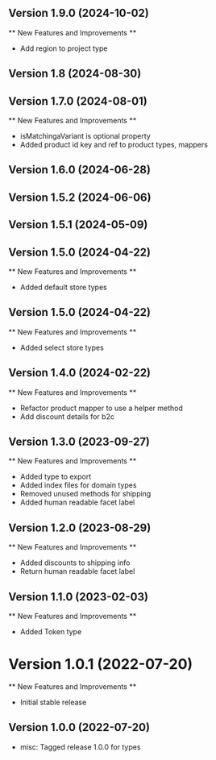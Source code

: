 
## Version 1.9.0 (2024-10-02)

** New Features and Improvements **

- Add region to project type

## Version 1.8 (2024-08-30)

## Version 1.7.0 (2024-08-01)

** New Features and Improvements **

- isMatchingaVariant is optional property
- Added product id key and ref to product types, mappers

## Version 1.6.0 (2024-06-28)

## Version 1.5.2 (2024-06-06)

## Version 1.5.1 (2024-05-09)

## Version 1.5.0 (2024-04-22)

** New Features and Improvements **

- Added default store types

## Version 1.5.0 (2024-04-22)

** New Features and Improvements **

- Added select store types

## Version 1.4.0 (2024-02-22)

** New Features and Improvements **

- Refactor product mapper to use a helper method
- Add discount details for b2c

## Version 1.3.0 (2023-09-27)

** New Features and Improvements **

- Added type to export
- Added index files for domain types
- Removed unused methods for shipping
- Added human readable facet label

## Version 1.2.0 (2023-08-29)

** New Features and Improvements **

- Added discounts to shipping info
- Return human readable facet label

## Version 1.1.0 (2023-02-03)

** New Features and Improvements **

- Added Token type

# Version 1.0.1 (2022-07-20)

** New Features and Improvements **

- Initial stable release

## Version 1.0.0 (2022-07-20)

* misc: Tagged release 1.0.0 for types
